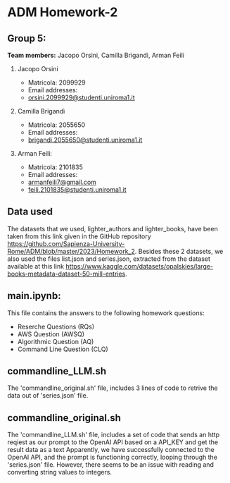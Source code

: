 # ADM Homework-2
## Group 5:
**Team members:** Jacopo Orsini, Camilla Brigandì, Arman Feili

1) Jacopo Orsini
   - Matricola: 2099929
   - Email addresses:
   - orsini.2099929@studenti.uniroma1.it

2) Camilla Brigandì
   - Matricola: 2055650
   - Email addresses:
   - brigandi.2055650@studenti.uniroma1.it

3) Arman Feili:
   - Matricola: 2101835
   - Email addresses:
   - armanfeili7@gmail.com
   - feili.2101835@studenti.uniroma1.it

## Data used
The datasets that we used, lighter_authors and lighter_books, have been taken from this link given in the GitHub repository https://github.com/Sapienza-University-Rome/ADM/blob/master/2023/Homework_2.
Besides these 2 datasets, we also used the files list.json and series.json, extracted from the dataset available at this link https://www.kaggle.com/datasets/opalskies/large-books-metadata-dataset-50-mill-entries.

## main.ipynb:
This file contains the answers to the following homework questions:
- Reserche Questions (RQs)
- AWS Question (AWSQ)
- Algorithmic Question (AQ)
- Command Line Question (CLQ)

## commandline_LLM.sh
The 'commandline_original.sh' file, includes 3 lines of code to retrive the data out of 'series.json' file.

##  commandline_original.sh
The 'commandline_LLM.sh' file, includes a set of code that sends an http reqiest as our prompt to the OpenAI API based on a API_KEY and get the result data as a text Apparently, we have successfully connected to the OpenAI API, and the prompt is functioning correctly, looping through the 'series.json' file. However, there seems to be an issue with reading and converting string values to integers.

